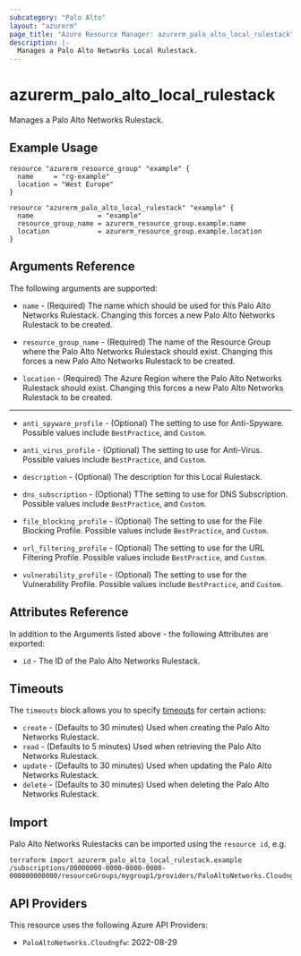 ```yaml
---
subcategory: "Palo Alto"
layout: "azurerm"
page_title: "Azure Resource Manager: azurerm_palo_alto_local_rulestack"
description: |-
  Manages a Palo Alto Networks Local Rulestack.
---
```


# azurerm_palo_alto_local_rulestack

Manages a Palo Alto Networks Rulestack.

## Example Usage

```hcl
resource "azurerm_resource_group" "example" {
  name     = "rg-example"
  location = "West Europe"
}

resource "azurerm_palo_alto_local_rulestack" "example" {
  name                = "example"
  resource_group_name = azurerm_resource_group.example.name
  location            = azurerm_resource_group.example.location
}
```

## Arguments Reference

The following arguments are supported:

* `name` - (Required) The name which should be used for this Palo Alto Networks Rulestack. Changing this forces a new Palo Alto Networks Rulestack to be created.

* `resource_group_name` - (Required) The name of the Resource Group where the Palo Alto Networks Rulestack should exist. Changing this forces a new Palo Alto Networks Rulestack to be created.

* `location` - (Required) The Azure Region where the Palo Alto Networks Rulestack should exist. Changing this forces a new Palo Alto Networks Rulestack to be created.

---

* `anti_spyware_profile` - (Optional) The setting to use for Anti-Spyware. Possible values include `BestPractice`, and `Custom`.

* `anti_virus_profile` - (Optional) The setting to use for Anti-Virus. Possible values include `BestPractice`, and `Custom`.

* `description` - (Optional) The description for this Local Rulestack.

* `dns_subscription` - (Optional) TThe setting to use for DNS Subscription. Possible values include `BestPractice`, and `Custom`.

* `file_blocking_profile` - (Optional) The setting to use for the File Blocking Profile. Possible values include `BestPractice`, and `Custom`.

* `url_filtering_profile` - (Optional) The setting to use for the URL Filtering Profile. Possible values include `BestPractice`, and `Custom`.

* `vulnerability_profile` - (Optional) The setting to use for the Vulnerability Profile. Possible values include `BestPractice`, and `Custom`.

## Attributes Reference

In addition to the Arguments listed above - the following Attributes are exported: 

* `id` - The ID of the Palo Alto Networks Rulestack.

## Timeouts

The `timeouts` block allows you to specify [timeouts](https://www.terraform.io/language/resources/syntax#operation-timeouts) for certain actions:

* `create` - (Defaults to 30 minutes) Used when creating the Palo Alto Networks Rulestack.
* `read` - (Defaults to 5 minutes) Used when retrieving the Palo Alto Networks Rulestack.
* `update` - (Defaults to 30 minutes) Used when updating the Palo Alto Networks Rulestack.
* `delete` - (Defaults to 30 minutes) Used when deleting the Palo Alto Networks Rulestack.

## Import

Palo Alto Networks Rulestacks can be imported using the `resource id`, e.g.

```shell
terraform import azurerm_palo_alto_local_rulestack.example /subscriptions/00000000-0000-0000-0000-000000000000/resourceGroups/mygroup1/providers/PaloAltoNetworks.Cloudngfw/localRulestacks/myLocalRulestack
```

## API Providers
<!-- This section is generated, changes will be overwritten -->
This resource uses the following Azure API Providers:

* `PaloAltoNetworks.Cloudngfw`: 2022-08-29
